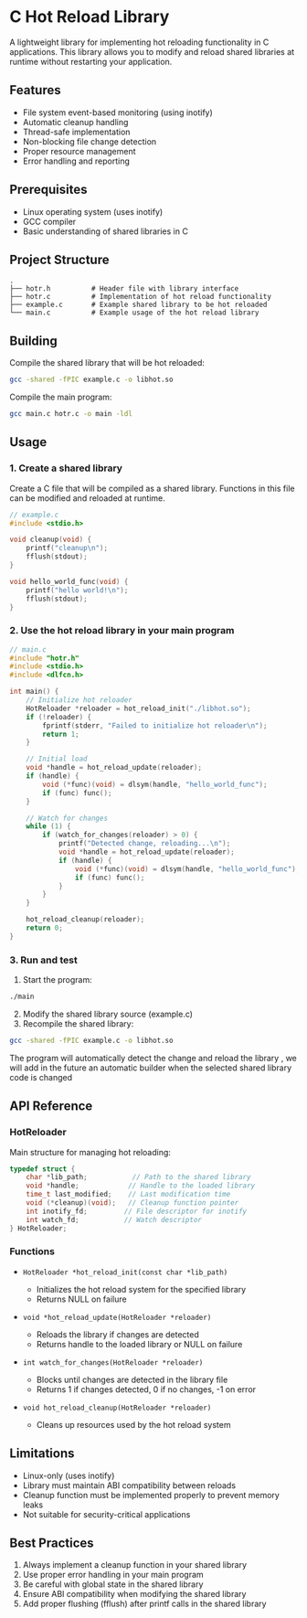 # C Hot Reload Library

A lightweight library for implementing hot reloading functionality in C applications. This library allows you to modify and reload shared libraries at runtime without restarting your application.

## Features

- File system event-based monitoring (using inotify)
- Automatic cleanup handling
- Thread-safe implementation
- Non-blocking file change detection
- Proper resource management
- Error handling and reporting

## Prerequisites

- Linux operating system (uses inotify)
- GCC compiler
- Basic understanding of shared libraries in C

## Project Structure

```
.
├── hotr.h          # Header file with library interface
├── hotr.c          # Implementation of hot reload functionality
├── example.c       # Example shared library to be hot reloaded
└── main.c          # Example usage of the hot reload library
```

## Building

Compile the shared library that will be hot reloaded:
```bash
gcc -shared -fPIC example.c -o libhot.so
```

Compile the main program:
```bash
gcc main.c hotr.c -o main -ldl
```

## Usage

### 1. Create a shared library

Create a C file that will be compiled as a shared library. Functions in this file can be modified and reloaded at runtime.

```c
// example.c
#include <stdio.h>

void cleanup(void) {
    printf("cleanup\n");
    fflush(stdout);
}

void hello_world_func(void) {
    printf("hello world!\n");
    fflush(stdout);
}
```

### 2. Use the hot reload library in your main program

```c
// main.c
#include "hotr.h"
#include <stdio.h>
#include <dlfcn.h>

int main() {
    // Initialize hot reloader
    HotReloader *reloader = hot_reload_init("./libhot.so");
    if (!reloader) {
        fprintf(stderr, "Failed to initialize hot reloader\n");
        return 1;
    }

    // Initial load
    void *handle = hot_reload_update(reloader);
    if (handle) {
        void (*func)(void) = dlsym(handle, "hello_world_func");
        if (func) func();
    }

    // Watch for changes
    while (1) {
        if (watch_for_changes(reloader) > 0) {
            printf("Detected change, reloading...\n");
            void *handle = hot_reload_update(reloader);
            if (handle) {
                void (*func)(void) = dlsym(handle, "hello_world_func");
                if (func) func();
            }
        }
    }

    hot_reload_cleanup(reloader);
    return 0;
}
```

### 3. Run and test

1. Start the program:
```bash
./main
```

2. Modify the shared library source (example.c)
3. Recompile the shared library:
```bash
gcc -shared -fPIC example.c -o libhot.so
```

The program will automatically detect the change and reload the library , we will add in the future an automatic builder when the selected shared library code is changed

## API Reference

### HotReloader

Main structure for managing hot reloading:

```c
typedef struct {
    char *lib_path;           // Path to the shared library
    void *handle;            // Handle to the loaded library
    time_t last_modified;    // Last modification time
    void (*cleanup)(void);   // Cleanup function pointer
    int inotify_fd;         // File descriptor for inotify
    int watch_fd;           // Watch descriptor
} HotReloader;
```

### Functions

- `HotReloader *hot_reload_init(const char *lib_path)`
  - Initializes the hot reload system for the specified library
  - Returns NULL on failure

- `void *hot_reload_update(HotReloader *reloader)`
  - Reloads the library if changes are detected
  - Returns handle to the loaded library or NULL on failure

- `int watch_for_changes(HotReloader *reloader)`
  - Blocks until changes are detected in the library file
  - Returns 1 if changes detected, 0 if no changes, -1 on error

- `void hot_reload_cleanup(HotReloader *reloader)`
  - Cleans up resources used by the hot reload system

## Limitations

- Linux-only (uses inotify)
- Library must maintain ABI compatibility between reloads
- Cleanup function must be implemented properly to prevent memory leaks
- Not suitable for security-critical applications

## Best Practices

1. Always implement a cleanup function in your shared library
2. Use proper error handling in your main program
3. Be careful with global state in the shared library
4. Ensure ABI compatibility when modifying the shared library
5. Add proper flushing (fflush) after printf calls in the shared library



